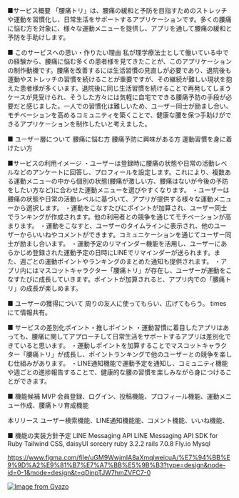 ■サービス概要
「腰痛トリ」は、腰痛の緩和と予防を目指すためのストレッチや運動を習慣化し、日常生活をサポートするアプリケーションです。多くの腰痛に悩む方を対象に、様々な運動メニューを提供し、アプリを通して腰痛の緩和と予防を手助けします。

■ このサービスへの思い・作りたい理由
私が理学療法士として働いている中での経験から、腰痛に悩む多くの患者様を見てきたことが、このアプリケーションの制作動機です。腰痛を改善するには生活習慣の見直しが必要であり、退院後も運動やストレッチの習慣を続けることが重要ですが、その継続が難しい現状を抱えた患者様が多くいます。退院後に同じ生活習慣を続けることで再発してしまうケースが見受けられ、そうした方々には気軽に自宅でできる腰痛予防の手段が必要だと感じました。一人での習慣化は難しいため、ユーザー同士が励まし合い、モチベーションを高めるコミュニティを築くことで、健康な腰を保つ手助けができるアプリケーションを制作したいと考えました。

■ ユーザー層について
腰痛に悩む方
腰痛予防に興味がある方
運動習慣を身に着けたい方

■サービスの利用イメージ
・ユーザーは登録時に腰痛の状態や日常の活動レベルなどのアンケートに回答し、プロフィールを設定します。これにより、複数ある運動メニューの中から個別の状態(腰痛が激しい方、腰痛はないが今後の予防をしたい方など)に合わせた運動メニューを選びやすくなります。
・ユーザーは腰痛の状態や日常の活動レベルに基づいて、アプリが提供する様々な運動メニューから選択します。
・運動をこなすたびにポイントが加算され、ユーザー同士でランキングが作成されます。他の利用者との競争を通じてモチベーションが高まります。
・運動をこなすと、ユーザーのタイムラインに表示され、他のユーザーからいいねやコメントができます。コミュニケーションを通じてユーザー同士が励まし合います。
・運動予定のリマインダー機能を活用し、ユーザーにあらかじめ登録された運動予定の日時にLINEでリマインダーが送られます。また、週ごとの運動ポイントやランキングのまとめた通知も提供されます。
・アプリ内にはマスコットキャラクター「腰痛トリ」が存在し、ユーザーが運動をこなすたびに成長していきます。ポイントが加算されると、アプリ内での「腰痛トリ」の成長が楽しめます。

■ ユーザーの獲得について
周りの友人に使ってもらい、広げてもらう。
timesにて情報共有。

■ サービスの差別化ポイント・推しポイント
・運動習慣に着目したアプリはあっても、腰痛に関してアプローチして日常生活をサポートするアプリは差別化できていると思います。
・運動しポイントを加算することでマスコットキャラクター「腰痛トリ」が成長し、ポイントランキングで他のユーザーとの競争を楽しむ仕組みがあります。
・LINE通知機能で運動予定を通知し、コミュニティ機能や週ごとの進捗報告することで、健康的な腰の習慣を楽しみながら身につけることができます。

■ 機能候補
MVP
会員登録、ログイン、投稿機能、プロフィール機能、運動メニュー作成、腰痛トリ育成機能

本リリース
ユーザー検索機能、LINE通知機能能、コメント機能、いいね機能、

■ 機能の実装方針予定
LINE Messaging API
LINE Messaging API SDK for Ruby
Tailwind CSS, daisyUI
sorcery
ruby 3.2.2
rails  7.0.8
Fly.io
Mysql

https://www.figma.com/file/uGM9WwjmIA8aXmqlweicuA/%E7%94%BB%E9%9D%A2%E9%81%B7%E7%A7%BB%E5%9B%B3?type=design&node-id=0-1&mode=design&t=qDinpTJW7hmZVFC7-0

[![Image from Gyazo](https://i.gyazo.com/5f7997e43402bd7a78c195721374da3c.png)](https://gyazo.com/5f7997e43402bd7a78c195721374da3c)
